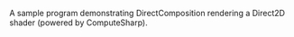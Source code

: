 A sample program demonstrating DirectComposition rendering a Direct2D shader (powered by ComputeSharp).